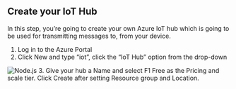 ## Create your IoT Hub
In this step, you’re going to create your own Azure IoT hub which is going to be used for transmitting messages to, from your device.

1.	Log in to the Azure Portal
2.	Click New and type “iot”, click the “IoT Hub” option from the drop-down
<img src="http://microservicebus.blob.core.windows.net/img/azurebootcamp_1.png" alt="Node.js"/>
3.	Give your hub a Name and select F1 Free as the Pricing and scale tier. Click Create after setting Resource group and Location. 
